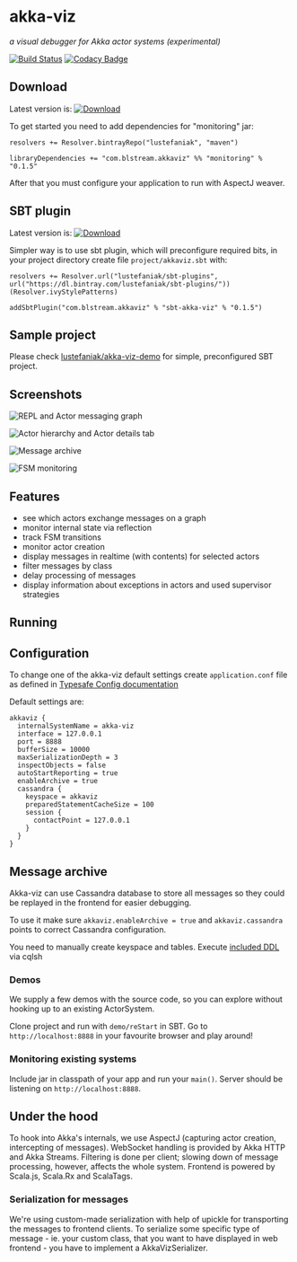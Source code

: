 # akka-viz

_a visual debugger for Akka actor systems (experimental)_

[![Build Status](https://travis-ci.org/blstream/akka-viz.svg?branch=master)](https://travis-ci.org/blstream/akka-viz)
[![Codacy Badge](https://api.codacy.com/project/badge/grade/f5f10352c6e74aa99d0f996cf0a77124)](https://www.codacy.com/app/lustefaniak/akka-viz)

## Download

Latest version is: [ ![Download](https://api.bintray.com/packages/lustefaniak/maven/monitoring/images/download.svg) ](https://bintray.com/lustefaniak/maven/monitoring/_latestVersion)

To get started you need to add dependencies for "monitoring" jar:

```
resolvers += Resolver.bintrayRepo("lustefaniak", "maven")

libraryDependencies += "com.blstream.akkaviz" %% "monitoring" % "0.1.5"
```

After that you must configure your application to run with AspectJ weaver.


## SBT plugin
Latest version is: [ ![Download](https://api.bintray.com/packages/lustefaniak/sbt-plugins/sbt-akka-viz/images/download.svg) ](https://bintray.com/lustefaniak/sbt-plugins/sbt-akka-viz/_latestVersion)

Simpler way is to use sbt plugin, which will preconfigure required bits, in your project directory create file `project/akkaviz.sbt` with:

```
resolvers += Resolver.url("lustefaniak/sbt-plugins", url("https://dl.bintray.com/lustefaniak/sbt-plugins/"))(Resolver.ivyStylePatterns)

addSbtPlugin("com.blstream.akkaviz" % "sbt-akka-viz" % "0.1.5")
```


## Sample project

Please check [lustefaniak/akka-viz-demo](https://github.com/lustefaniak/akka-viz-demo) for simple, preconfigured SBT project.

## Screenshots

![REPL and Actor messaging graph](../screenshots/docs/repl_with_graph.png)

![Actor hierarchy and Actor details tab](../screenshots/docs/details_with_hierarchy.png)

![Message archive](../screenshots/docs/msg_archive.png)

![FSM monitoring](../screenshots/docs/fsm.png)

## Features

* see which actors exchange messages on a graph
* monitor internal state via reflection
* track FSM transitions
* monitor actor creation
* display messages in realtime (with contents) for selected actors
* filter messages by class
* delay processing of messages
* display information about exceptions in actors and used supervisor strategies

## Running

## Configuration
To change one of the akka-viz default settings create `application.conf` file as defined in [Typesafe Config documentation](https://github.com/typesafehub/config#standard-behavior)
 
Default settings are:
 
```
akkaviz {
  internalSystemName = akka-viz
  interface = 127.0.0.1
  port = 8888
  bufferSize = 10000
  maxSerializationDepth = 3
  inspectObjects = false
  autoStartReporting = true
  enableArchive = true
  cassandra {
    keyspace = akkaviz
    preparedStatementCacheSize = 100
    session {
      contactPoint = 127.0.0.1
    }
  }
}

```

## Message archive

Akka-viz can use Cassandra database to store all messages so they could be replayed in the frontend for easier debugging.

To use it make sure `akkaviz.enableArchive = true` and `akkaviz.cassandra` points to correct Cassandra configuration.

You need to manually create keyspace and tables. Execute [included DDL](monitoring/src/main/resources/ddl.cql) via cqlsh


### Demos
We supply a few demos with the source code, so you can explore without hooking up to an existing ActorSystem.

Clone project and run with `demo/reStart` in SBT. Go to `http://localhost:8888` in your favourite browser and play around!

### Monitoring existing systems
Include jar in classpath of your app and run your `main()`. Server should be listening on `http://localhost:8888`.

## Under the hood
To hook into Akka's internals, we use AspectJ (capturing actor creation, intercepting of messages). WebSocket handling
is provided by Akka HTTP and Akka Streams. Filtering is done per client; slowing down of message processing, however, affects the
whole system. Frontend is powered by Scala.js, Scala.Rx and ScalaTags.

### Serialization for messages
We're using custom-made serialization with help of upickle for transporting the messages to frontend clients.
To serialize some specific type of message - ie. your custom class, that you want to have displayed in web frontend - you have to implement a AkkaVizSerializer.
